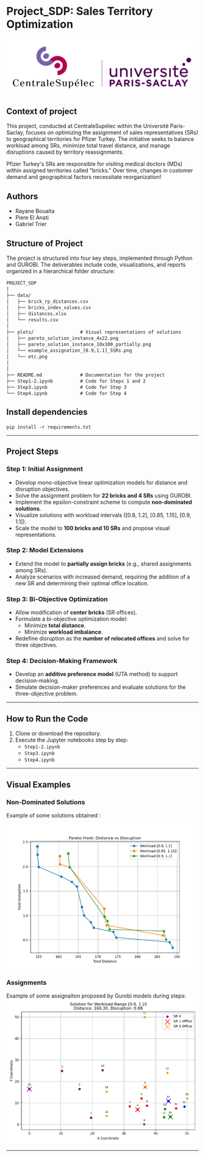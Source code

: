 # Project_SDP: Sales Territory Optimization 

![CentraleSupélec](./figures/CS.jpg)


## **Context of project**
This project, conducted at CentraleSupélec within the Université Paris-Saclay, focuses on optimizing the assignment of sales representatives (SRs) to geographical territories for Pfizer Turkey. The initiative seeks to balance workload among SRs, minimize total travel distance, and manage disruptions caused by territory reassignments.

Pfizer Turkey's SRs are responsible for visiting medical doctors (MDs) within assigned territories called "bricks." Over time, changes in customer demand and geographical factors necessitate reorganization!

## **Authors**
- Rayane Bouaita
- Piere El Anati
- Gabriel Trier

## **Structure of Project**
The project is structured into four key steps, implemented through Python and GUROBI. The deliverables include code, visualizations, and reports organized in a hierarchical folder structure:

```
PROJECT_SDP
│
├── data/                  
│   ├── brick_rp_distances.csv
│   ├── bricks_index_values.csv
│   ├── distances.xlsx
│   └── results.csv
│
├── plots/                 # Visual representations of solutions
│   ├── pareto_solution_instance_4x22.png
│   ├── pareto_solution_instance_10x100_partially.png
│   └── example_assignation_[0.9,1.1]_5SRs.png
│   └── etc.png
|
│
├── README.md              # Documentation for the project
├── Step1-2.ipynb          # Code for Steps 1 and 2
├── Step3.ipynb            # Code for Step 3
└── Step4.ipynb            # Code for Step 4
```

## **Install dependencies**


    pip install -r requirements.txt


---

## **Project Steps**
### **Step 1: Initial Assignment**
- Develop mono-objective linear optimization models for distance and disruption objectives.
- Solve the assignment problem for **22 bricks and 4 SRs** using GUROBI.
- Implement the epsilon-constraint scheme to compute **non-dominated solutions**.
- Visualize solutions with workload intervals \([0.8, 1.2], [0.85, 1.15], [0.9, 1.1]\).
- Scale the model to **100 bricks and 10 SRs** and propose visual representations.

### **Step 2: Model Extensions**
- Extend the model to **partially assign bricks** (e.g., shared assignments among SRs).
- Analyze scenarios with increased demand, requiring the addition of a new SR and determining their optimal office location.

### **Step 3: Bi-Objective Optimization**
- Allow modification of **center bricks** (SR offices).
- Formulate a bi-objective optimization model:
  - Minimize **total distance**.
  - Minimize **workload imbalance**.
- Redefine disruption as the **number of relocated offices** and solve for three objectives.

### **Step 4: Decision-Making Framework**
- Develop an **additive preference model** (UTA method) to support decision-making.
- Simulate decision-maker preferences and evaluate solutions for the three-objective problem.

---

## **How to Run the Code**
1. Clone or download the repository.
2. Execute the Jupyter notebooks step by step:
   - `Step1-2.ipynb`
   - `Step3.ipynb`
   - `Step4.ipynb`
---

## **Visual Examples**
### **Non-Dominated Solutions**
Example of some solutions obtained :

![Pareto Solutions](plots/pareto_solution_instance_4x22.png)

### **Assignments**
Example of some assignaiton proposed by Gurobi models during steps: 
![Example Assignment](plots/example_assignation[0.8,%201.2]_5Srs.png)

---

